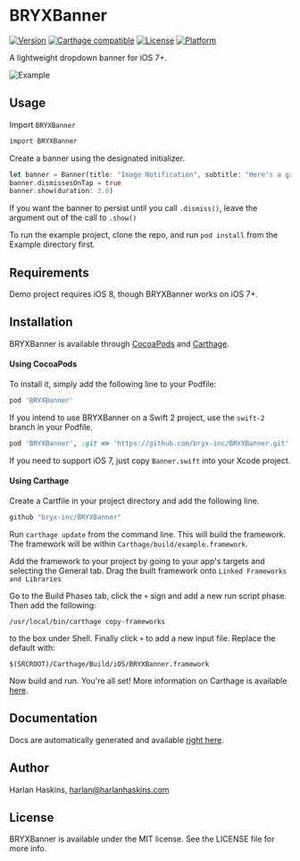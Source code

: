 # BRYXBanner

[![Version](https://img.shields.io/cocoapods/v/BRYXBanner.svg?style=flat)](http://cocoapods.org/pods/BRYXBanner)
[![Carthage compatible](https://img.shields.io/badge/Carthage-compatible-4BC51D.svg?style=flat)](https://github.com/Carthage/Carthage)
[![License](https://img.shields.io/cocoapods/l/BRYXBanner.svg?style=flat)](http://cocoapods.org/pods/BRYXBanner)
[![Platform](https://img.shields.io/cocoapods/p/BRYXBanner.svg?style=flat)](http://cocoapods.org/pods/BRYXBanner)

A lightweight dropdown banner for iOS 7+.

![Example](https://raw.githubusercontent.com/bryx-inc/BRYXBanner/master/Example/Demo.gif)

## Usage

Import `BRYXBanner` 

```rust
import BRYXBanner
```

Create a banner using the designated initializer.

```rust
let banner = Banner(title: "Image Notification", subtitle: "Here's a great image notification.", image: UIImage(named: "Icon"), backgroundColor: UIColor(red:48.00/255.0, green:174.0/255.0, blue:51.5/255.0, alpha:1.000))
banner.dismissesOnTap = true
banner.show(duration: 3.0)
```

If you want the banner to persist until you call `.dismiss()`, leave the argument out of the call to `.show()`

To run the example project, clone the repo, and run `pod install` from the Example directory first.

## Requirements

Demo project requires iOS 8, though BRYXBanner works on iOS 7+.

## Installation

BRYXBanner is available through [CocoaPods](http://cocoapods.org) and [Carthage](https://github.com/Carthage/Carthage). 

#### Using CocoaPods

To install it, simply add the following line to your Podfile:

```ruby
pod 'BRYXBanner'
```

If you intend to use BRYXBanner on a Swift 2 project, use the `swift-2` branch in your Podfile.

```ruby
pod 'BRYXBanner', :git => 'https://github.com/bryx-inc/BRYXBanner.git', :branch => 'swift-2'
```

If you need to support iOS 7, just copy `Banner.swift` into your Xcode project.

#### Using Carthage

Create a Cartfile in your project directory and add the following line.

```ruby
github "bryx-inc/BRYXBanner"
```
Run `carthage update` from the command line. This will build the framework. The framework will be within `Carthage/build/example.framework`.

Add the framework to your project by going to your app's targets and selecting the General tab. Drag the built framework onto `Linked Frameworks and Libraries`

Go to the Build Phases tab, click the `+` sign and add a new run script phase. Then add the following:

```
/usr/local/bin/carthage copy-frameworks
```
to the box under Shell. Finally click `+` to add a new input file. Replace the default with:

```
$(SRCROOT)/Carthage/Build/iOS/BRYXBanner.framework
```

Now build and run. You're all set! More information on Carthage is available [here](https://github.com/Carthage/Carthage).


## Documentation

Docs are automatically generated and available [right here](http://cocoadocs.org/docsets/BRYXBanner/).

## Author

Harlan Haskins, harlan@harlanhaskins.com

## License

BRYXBanner is available under the MIT license. See the LICENSE file for more info.
